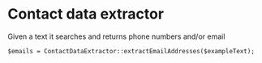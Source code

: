 # Contact data extractor
Given a text it searches and returns phone numbers and/or email

`$emails = ContactDataExtractor::extractEmailAddresses($exampleText);`